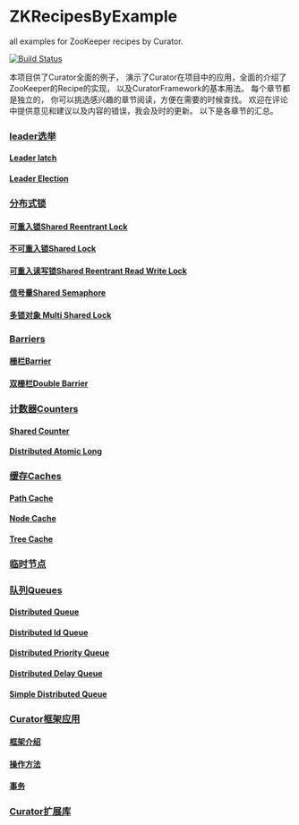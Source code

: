 ZKRecipesByExample
==================

all examples for ZooKeeper recipes by Curator.

[![Build Status](https://drone.io/github.com/smallnest/ZKRecipesByExample/status.png)](https://drone.io/github.com/smallnest/ZKRecipesByExample/latest)


本项目供了Curator全面的例子， 演示了Curator在项目中的应用，全面的介绍了ZooKeeper的Recipe的实现， 以及CuratorFramework的基本用法。
每个章节都是独立的， 你可以挑选感兴趣的章节阅读，方便在需要的时候查找。
欢迎在评论中提供意见和建议以及内容的错误，我会及时的更新。
以下是各章节的汇总。

###  [leader选举](http://colobu.com/2014/12/12/zookeeper-recipes-by-example-1/)

####  [Leader latch](http://colobu.com/2014/12/12/zookeeper-recipes-by-example-1/#leader选举)

####  [Leader Election](http://colobu.com/2014/12/12/zookeeper-recipes-by-example-1/#Leader_Election)

###  [分布式锁](http://colobu.com/2014/12/12/zookeeper-recipes-by-example-2/)

####  [可重入锁Shared Reentrant Lock](http://colobu.com/2014/12/12/zookeeper-recipes-by-example-2/#可重入锁Shared_Reentrant_Lock)
	
####  [不可重入锁Shared Lock](http://colobu.com/2014/12/12/zookeeper-recipes-by-example-2/#%E4%B8%8D%E5%8F%AF%E9%87%8D%E5%85%A5%E9%94%81Shared_Lock)

####  [可重入读写锁Shared Reentrant Read Write Lock](http://colobu.com/2014/12/12/zookeeper-recipes-by-example-2/#%E5%8F%AF%E9%87%8D%E5%85%A5%E8%AF%BB%E5%86%99%E9%94%81Shared_Reentrant_Read_Write_Lock)

####  [信号量Shared Semaphore](http://colobu.com/2014/12/12/zookeeper-recipes-by-example-2/#信号量Shared_Semaphore)

####  [多锁对象 Multi Shared Lock](http://colobu.com/2014/12/12/zookeeper-recipes-by-example-2/#多锁对象_Multi_Shared_Lock)

###  [Barriers](http://colobu.com/2014/12/12/zookeeper-recipes-by-example-3/)

####  [栅栏Barrier](http://colobu.com/2014/12/12/zookeeper-recipes-by-example-3/#栅栏Barrier)

####  [双栅栏Double Barrier](http://colobu.com/2014/12/12/zookeeper-recipes-by-example-3/#双栅栏Double_Barrier)


###  [计数器Counters](http://colobu.com/2014/12/15/zookeeper-recipes-by-example-4/)

####  [Shared Counter](http://colobu.com/2014/12/15/zookeeper-recipes-by-example-4/#SharedCount)

####  [Distributed Atomic Long](http://colobu.com/2014/12/15/zookeeper-recipes-by-example-4/#DistributedAtomicLong)


###  [缓存Caches](http://colobu.com/2014/12/15/zookeeper-recipes-by-example-5/)

####  [Path Cache](http://colobu.com/2014/12/15/zookeeper-recipes-by-example-5/#Path_Cache)

####  [Node Cache](http://colobu.com/2014/12/15/zookeeper-recipes-by-example-5/#Node_Cache)

####  [Tree Cache](http://colobu.com/2014/12/15/zookeeper-recipes-by-example-5/#Tree_Node)

###  [临时节点](http://colobu.com/2014/12/15/zookeeper-recipes-by-example-6/)

###  [队列Queues](http://colobu.com/2014/12/15/zookeeper-recipes-by-example-7/)

####  [Distributed Queue](http://colobu.com/2014/12/15/zookeeper-recipes-by-example-7/#DistributedQueue)

####  [Distributed Id Queue](http://colobu.com/2014/12/15/zookeeper-recipes-by-example-7/#DistributedIdQueue)

####  [Distributed Priority Queue](http://colobu.com/2014/12/15/zookeeper-recipes-by-example-7/#DistributedPriorityQueue)

####  [Distributed Delay Queue](http://colobu.com/2014/12/15/zookeeper-recipes-by-example-7/#DistributedDelayQueue)

####  [Simple Distributed Queue](http://colobu.com/2014/12/15/zookeeper-recipes-by-example-7/#SimpleDistributedQueue)

###  [Curator框架应用](http://colobu.com/2014/12/16/zookeeper-recipes-by-example-8/)

####  [框架介绍](http://colobu.com/2014/12/16/zookeeper-recipes-by-example-8/#CuratorFramework)

####  [操作方法](http://colobu.com/2014/12/16/zookeeper-recipes-by-example-8/#操作方法)

####  [事务](http://colobu.com/2014/12/16/zookeeper-recipes-by-example-8/#事务)

###  [Curator扩展库](http://colobu.com/2014/12/16/zookeeper-recipes-by-example-9/)
